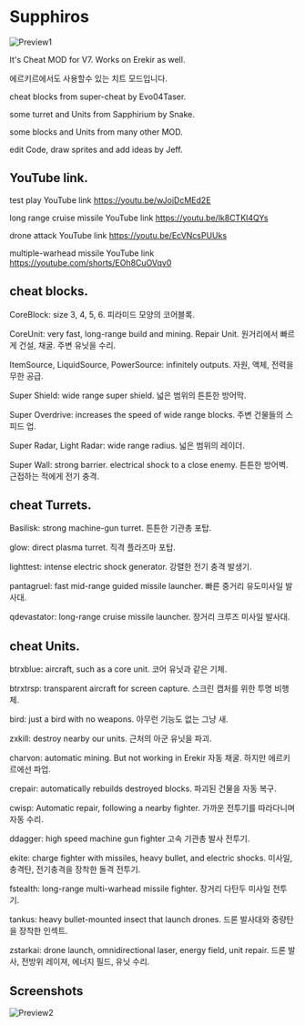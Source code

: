 # Supphiros

![Preview1](https://user-images.githubusercontent.com/130205763/230809009-e529c1a8-538c-4bf9-bbbe-1ffa5d0f42b0.png)


It's Cheat MOD for V7. Works on Erekir as well.

에르키르에서도 사용할수 있는 치트 모드입니다.



cheat blocks from super-cheat by Evo04Taser.

some turret and Units from Sapphirium by Snake.

some blocks and Units from many other MOD.

edit Code, draw sprites and add ideas by Jeff.

## YouTube link.
test play YouTube link https://youtu.be/wJojDcMEd2E

long range cruise missile YouTube link https://youtu.be/lk8CTKI4QYs

drone attack YouTube link https://youtu.be/EcVNcsPUUks

multiple-warhead missile YouTube link https://youtube.com/shorts/EOh8CuOVqv0

## cheat blocks.
CoreBlock: size 3, 4, 5, 6.
 피라미드 모양의 코어블록.

CoreUnit: very fast, long-range build and mining. Repair Unit.
 원거리에서 빠르게 건설, 채굴. 주변 유닛을 수리.

ItemSource, LiquidSource, PowerSource: infinitely outputs.
 자원, 액체, 전력을 무한 공급.

Super Shield: wide range super shield.
 넓은 범위의 튼튼한 방어막.

Super Overdrive: increases the speed of wide range blocks.
 주변 건물들의 스피드 업.

Super Radar, Light Radar: wide range radius.
 넓은 범위의 레이더.

Super Wall: strong barrier. electrical shock to a close enemy.
 튼튼한 방어벽. 근접하는 적에게 전기 충격.

## cheat Turrets.
Basilisk: strong machine-gun turret.
 튼튼한 기관총 포탑.

glow: direct plasma turret.
 직격 플라즈마 포탑.

lighttest: intense electric shock generator.
 강렬한 전기 충격 발생기.

pantagruel: fast mid-range guided missile launcher.
 빠른 중거리 유도미사일 발사대.

qdevastator: long-range cruise missile launcher.
 장거리 크루즈 미사일 발사대.


## cheat Units.
btrxblue: aircraft, such as a core unit.
 코어 유닛과 같은 기체.

btrxtrsp: transparent aircraft for screen capture.
 스크린 캡처를 위한 투명 비행체.

bird: just a bird with no weapons.
 아무런 기능도 없는 그냥 새.

zxkill: destroy nearby our units.
 근처의 아군 유닛을 파괴.

charvon: automatic mining. But not working in Erekir
 자동 채굴. 하지만 에르키르에선 파업.

crepair: automatically rebuilds destroyed blocks.
 파괴된 건물을 자동 복구.

cwisp: Automatic repair, following a nearby fighter.
 가까운 전투기를 따라다니며 자동 수리.

ddagger: high speed machine gun fighter
 고속 기관총 발사 전투기.

ekite: charge fighter with missiles, heavy bullet, and electric shocks.
 미사일, 충격탄, 전기충격을 장착한 돌격 전투기.

fstealth: long-range multi-warhead missile fighter.
 장거리 다탄두 미사일 전투기.

tankus: heavy bullet-mounted insect that launch drones.
 드론 발사대와 중량탄을 장착한 인섹트.

zstarkai: drone launch, omnidirectional laser, energy field, unit repair.
 드론 발사, 전방위 레이져, 에너지 필드, 유닛 수리.

## Screenshots
![Preview2](https://user-images.githubusercontent.com/130205763/230802715-9328c987-2921-4c3c-8b2f-8a917231d51b.png)
